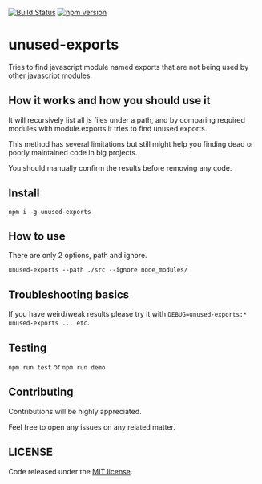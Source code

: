 [![Build Status](https://travis-ci.org/bertolo1988/unused-exports.svg?branch=master)](https://travis-ci.org/bertolo1988/unused-exports)
[![npm version](https://badge.fury.io/js/unused-exports.svg)](https://badge.fury.io/js/unused-exports)

# unused-exports

Tries to find javascript module named exports that are not being used by other javascript modules.

## How it works and how you should use it

It will recursively list all js files under a path, and by comparing required modules with module.exports it tries to find unused exports.

This method has several limitations but still might help you finding dead or poorly maintained code in big projects.

You should manually confirm the results before removing any code. 

## Install

`npm i -g unused-exports`

## How to use

There are only 2 options, path and ignore.

`unused-exports --path ./src --ignore node_modules/`

## Troubleshooting basics

If you have weird/weak results please try it with `DEBUG=unused-exports:* unused-exports ... etc`.

## Testing

`npm run test` or `npm run demo`

## Contributing

Contributions will be highly appreciated.

Feel free to open any issues on any related matter.

## LICENSE

Code released under the [MIT license](./LICENSE).